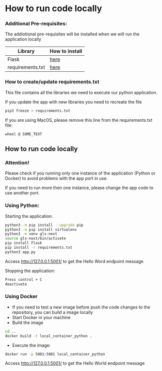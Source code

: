 # How to run code locally

### Additional Pre-requisites:

The addiotional pre-requisites will be installed when we will run the application locally

| Library | How to install |
|---------|----------------| 
| Flask   | [here](https://github.com/lgpepino/gls-next-challenge/blob/develop/code/README.md?plain=1#L44)               |
| requirements.txt | [here](https://github.com/lgpepino/gls-next-challenge/blob/develop/code/README.md?plain=1#L45)      |

### How to create/update requirements.txt

This file contains all the libraries we need to execute our python application.

If you update the app with new libraries you need to recreate the file

```bash
pip3 freeze > requirements.txt
```

If you are using MacOS, please remove this line from the requirements.txt file:

```text
wheel @ SOME_TEXT
```

## How to run code locally

### Attention!

Please check if you running only one instance of the application (Python or Docker) to avoid problems with the app port in use.

If you need to run more then one instance, please change the app code to use another port.

### Using Python:

Starting the application:
```bash
python3 -m pip install --upgrade pip
python3 -m pip install virtualenv
python3 -m venv gls-next
source gls-next/bin/activate
pip install Flask
pip install -r requirements.txt
python3 app.py
```
Access http://127.0.0.1:5001/ to get the Hello Word endpoint message

Stopping the application:
```bash
Press control + C
deactivate
```

### Using Docker

- If you need to test a new image before push the code changes to the repository, you can build a image locally
- Start Docker in your machine
- Build the image
```bash
cd ..
docker build -t local_container_python .
```
- Execute the image:
```bash
docker run -p 5001:5001 local_container_python
```
Access http://127.0.0.1:5001/ to get the Hello World endpoint message